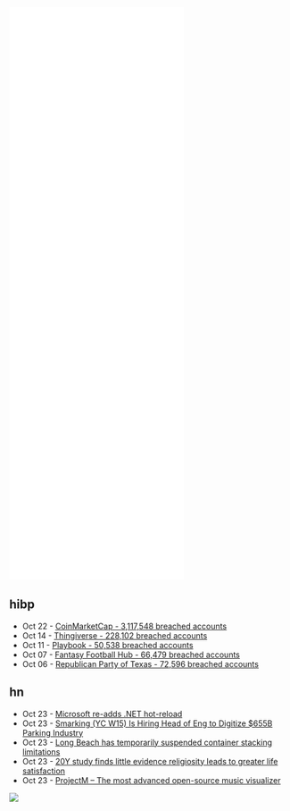 ![Metrics](https://raw.githubusercontent.com/phixion/phixion/master/metrics.svg)

## hibp

<!--
for https://github.com/phixion/phixion/blob/main/.github/workflows/feeds.yml
-->
<!--START_SECTION:haveibeenpwnd-->
- Oct 22 - [CoinMarketCap - 3,117,548 breached accounts](https://haveibeenpwned.com/PwnedWebsites#CoinMarketCap)
- Oct 14 - [Thingiverse - 228,102 breached accounts](https://haveibeenpwned.com/PwnedWebsites#Thingiverse)
- Oct 11 - [Playbook - 50,538 breached accounts](https://haveibeenpwned.com/PwnedWebsites#Playbook)
- Oct 07 - [Fantasy Football Hub - 66,479 breached accounts](https://haveibeenpwned.com/PwnedWebsites#FantasyFootballHub)
- Oct 06 - [Republican Party of Texas - 72,596 breached accounts](https://haveibeenpwned.com/PwnedWebsites#RepublicanPartyOfTexas)
<!--END_SECTION:haveibeenpwnd-->

## hn

<!--
for https://github.com/phixion/phixion/blob/main/.github/workflows/feeds.yml
-->
<!--START_SECTION:hn-->
- Oct 23 - [Microsoft re-adds .NET hot-reload](https://github.com/dotnet/sdk/pull/22262)
- Oct 23 - [Smarking (YC W15) Is Hiring Head of Eng to Digitize $655B Parking Industry](https://jobs.lever.co/smarking/91ecceff-db7b-463f-bd6e-c348bcaec567)
- Oct 23 - [Long Beach has temporarily suspended container stacking limitations](https://twitter.com/typesfast/status/1451673736877428742)
- Oct 23 - [20Y study finds little evidence religiosity leads to greater life satisfaction](https://www.psypost.org/2021/10/a-20-year-longitudinal-study-finds-little-evidence-that-religiosity-leads-to-greater-life-satisfaction-61991)
- Oct 23 - [ProjectM – The most advanced open-source music visualizer](https://github.com/projectM-visualizer/projectm)
<!--END_SECTION:hn-->

<!--
for https://yhype.me
-->
![](https://hit.yhype.me/github/profile?user_id=13013670)
